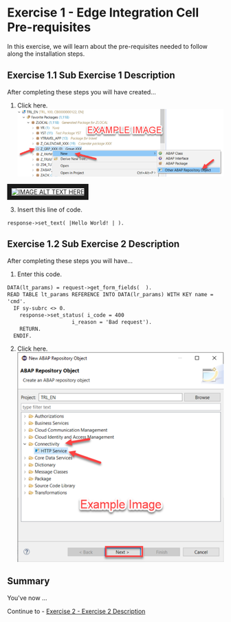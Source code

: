 # Exercise 1 - Edge Integration Cell Pre-requisites

In this exercise, we will learn about the pre-requisites needed to follow along the installation steps. 

## Exercise 1.1 Sub Exercise 1 Description

After completing these steps you will have created...

1. Click here.
<br>![](/exercises/ex1/images/01_01_0010.png)

<a href="http://www.youtube.com/watch?feature=player_embedded&v=frIt_8ZsEQQ
" target="_blank"><img src="http://img.youtube.com/vi/frIt_8ZsEQQ/0.jpg" 
alt="IMAGE ALT TEXT HERE" width="350" height="280" border="10" /></a>

3.	Insert this line of code.
```abap
response->set_text( |Hello World! | ). 
```



## Exercise 1.2 Sub Exercise 2 Description

After completing these steps you will have...

1.	Enter this code.
```abap
DATA(lt_params) = request->get_form_fields(  ).
READ TABLE lt_params REFERENCE INTO DATA(lr_params) WITH KEY name = 'cmd'.
  IF sy-subrc <> 0.
    response->set_status( i_code = 400
                     i_reason = 'Bad request').
    RETURN.
  ENDIF.

```

2.	Click here.
<br>![](/exercises/ex1/images/01_02_0010.png)


## Summary

You've now ...

Continue to - [Exercise 2 - Exercise 2 Description](../ex2/README.md)


